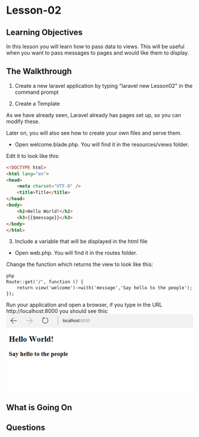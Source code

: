 <!-- enter lesson number and title below separated by hyphen-->
# Lesson-02
## Learning Objectives
In this lesson you will learn how to pass data to views. This will be useful when you want to pass messages to pages and would like them to display.

## The Walkthrough
1. Create a new laravel application by typing "laravel new Lesson02" in the command prompt

2. Create a Template

As we have already seen, Laravel already has pages set up, so you can modify these.

Later on, you will also see how to create your own files and serve them.

* Open welcome.blade.php. You will find it in the resources/views folder.

Edit it to look like this:

``` html
<!DOCTYPE html>
<html lang="en">
<head>
    <meta charset="UTF-8" />
    <title>Title</title>
</head>
<body>
    <h2>Hello World!</h2>
    <h3>{{$message}}</h3>
</body>
</html>
```

3. Include a variable that will be displayed in the html file
* Open web.php. You will find it in the routes folder.

Change the function which returns the view to look like this:

```
php
Route::get('/', function () {
    return view('welcome')->with('message','Say hello to the people');
});
```


Run your application and open a browser, if you type in the URL http://localhost:8000 you should see this:
![Running Laravel Lesson02](img/Lesson02.png)

## What is Going On

## Questions

